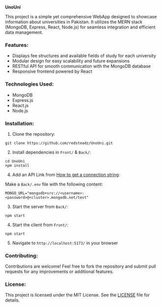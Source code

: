 **UnoUni**

This project is a simple yet comprehensive WebApp designed to showcase information about universities in Pakistan. It utilizes the MERN stack (MongoDB, Express, React, Node.js) for seamless integration and efficient data management.

### Features:
- Displays fee structures and available fields of study for each university
- Modular design for easy scalability and future expansions
- RESTful API for smooth communication with the MongoDB database
- Responsive frontend powered by React

### Technologies Used:
- MongoDB
- Express.js
- React.js
- Node.js

### Installation:
1. Clone the repository:
```
git clone https://github.com/redsteadz/UnoUni.git
```
2. Install dependencies in `Front/` & `Back/`:
```
cd UnoUni
npm install
```

4. Add an API Link from [How to get a connection string](https://docs.mongodb.com/manual/reference/connection-string/):

Make a `Back/.env` file with the following content:

```
MONGO_URL="mongodb+srv://<username>:<password>@<cluster>.mongodb.net/test"
```

3. Start the server from `Back/`:
```
npm start
```
4. Start the client from `Front/`:
```
npm start
```

5. Navigate to `http://localhost:5173/` in your browser

### Contributing:
Contributions are welcome! Feel free to fork the repository and submit pull requests for any improvements or additional features.

### License:
This project is licensed under the MIT License. See the [LICENSE](LICENSE) file for details.
